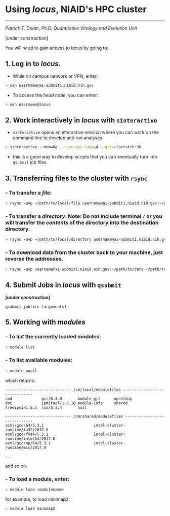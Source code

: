 # Using _locus_, NIAID's HPC cluster
----------------------------------
_Patrick T. Dolan, Ph.D._
_Quantitative Virology and Evolution Unit_

[under construction]

You will need to gain access to locus by going to:

## 1. Log in to _locus_.
- While on campus network or VPN, enter:
``` bash
> ssh username@ai-submit1.niaid.nih.gov
```
- To access the _head node_, you can enter:
``` bash
> ssh username@locus
```
## 2. Work interactively in _locus_ with `sinteractive`
- `sinteractive` opens an interactive session where you can work on the command line to develop and run analyses.
``` bash
> sinteractive --mem=8g --cpus-per-task=4 --gres=lscratch:30
```

- this is a good way to develop scripts that you can eventually turn into `qsubmit` job files.

## 3. Transferring files to the cluster with `rsync`
### - To transfer a ___file___:
``` bash
> rsync -avp ~/path/to/local/file username@ai-submit1.niaid.nih.gov:~/path/to/destination/
```

### - To transfer a ___directory___. __Note__: Do not include terminal `/` or you will transfer the _contents_ of the directory into the destination directory.
``` bash
> rsync -avp ~/path/to/local/directory username@ai-submit1.niaid.nih.gov:~/path/to/destination/
```

### - To __download__ data from the cluster back to your machine, just reverse the addresses. 
``` bash
> rsync -avp username@ai-submit1.niaid.nih.gov:~/path/to/data ~/path/to/local/directory/
```


## 4. Submit Jobs in _locus_ with `qsubmit`
___[under construction]___
```
qsubmit jobfile [arguments]
```

## 5. Working with ___modules___
### - To list the currently loaded modules:
``` bash
> module list
```
### - To list available modules:
``` bash
> module avail
```
which returns: 
```
----------------------------- /cm/local/modulefiles ------------------------------
cmd             gcc/6.3.0       module-git      openldap
dot             ipmitool/1.8.18 module-info     shared
freeipmi/1.5.5  lua/5.3.4       null

----------------------------- /cm/shared/modulefiles -----------------------------
acml/gcc/64/5.3.1                      intel-cluster-runtime/ia32/2017.0
acml/gcc/fma4/5.3.1                    intel-cluster-runtime/intel64/2017.0
acml/gcc/mp/64/5.3.1                   intel-cluster-runtime/mic/2017.0

...

```
and so on. 

### - To load a module, enter:
``` bash
> module load <modulename>
```
for example, to load minimap2:
``` bash
> module load minimap2
```

